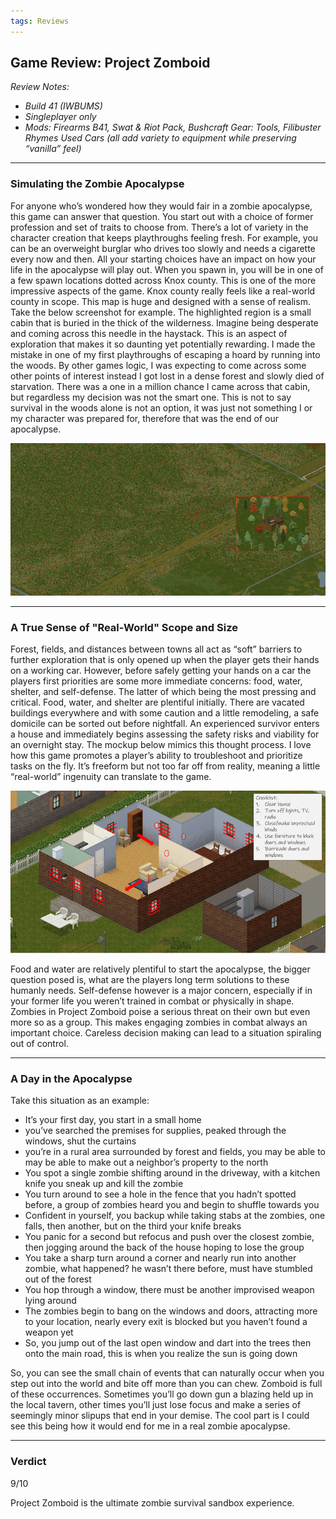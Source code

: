 ```yaml
---
tags: Reviews
---
```


## Game Review: Project Zomboid

_Review Notes:_
* _Build 41 (IWBUMS)_
* _Singleplayer only_
* _Mods: Firearms B41, Swat & Riot Pack, Bushcraft Gear: Tools, Filibuster Rhymes Used Cars (all add variety to equipment while preserving “vanilla” feel)_

---

### Simulating the Zombie Apocalypse

For anyone who’s wondered how they would fair in a zombie apocalypse, this game can answer that question. You start out with a choice of former profession and set of traits to choose from. There’s a lot of variety in the character creation that keeps playthroughs feeling fresh.  For example, you can be an overweight burglar who drives too slowly and needs a cigarette every now and then. All your starting choices have an impact on how your life in the apocalypse will play out. When you spawn in, you will be in one of a few spawn locations dotted across Knox county. This is one of the more impressive aspects of the game. Knox county really feels like a real-world county in scope. This map is huge and designed with a sense of realism. Take the below screenshot for example. The highlighted region is a small cabin that is buried in the thick of the wilderness. Imagine being desperate and coming across this needle in the haystack. This is an aspect of exploration that makes it so daunting yet potentially rewarding. I made the mistake in one of my first playthroughs of escaping a hoard by running into the woods. By other games logic, I was expecting to come across some other points of interest instead I got lost in a dense forest and slowly died of starvation. There was a one in a million chance I came across that cabin, but regardless my decision was not the smart one. This is not to say survival in the woods alone is not an option, it was just not something I or my character was prepared for, therefore that was the end of our apocalypse.

![alt text](/images/PZ_Woods.png)

---

### A True Sense of "Real-World" Scope and Size

Forest, fields, and distances between towns all act as “soft” barriers to further exploration that is only opened up when the player gets their hands on a working car. However, before safely getting your hands on a car the players first priorities are some more immediate concerns: food, water, shelter, and self-defense. The latter of which being the most pressing and critical. Food, water, and shelter are plentiful initially. There are vacated buildings everywhere and with some caution and a little remodeling, a safe domicile can be sorted out before nightfall. An experienced survivor enters a house and immediately begins assessing the safety risks and viability for an overnight stay. The mockup below mimics this thought process. I love how this game promotes a player’s ability to troubleshoot and prioritize tasks on the fly. It’s freeform but not too far off from reality, meaning a little “real-world” ingenuity can translate to the game.

![alt text](/images/PZ_HomeDef.png)

Food and water are relatively plentiful to start the apocalypse, the bigger question posed is, what are the players long term solutions to these humanly needs. Self-defense however is a major concern, especially if in your former life you weren’t trained in combat or physically in shape. Zombies in Project Zomboid poise a serious threat on their own but even more so as a group. This makes engaging zombies in combat always an important choice. Careless decision making can lead to a situation spiraling out of control. 

---
### A Day in the Apocalypse

Take this situation as an example: 
*	It’s your first day, you start in a small home
*	you’ve searched the premises for supplies, peaked through the windows, shut the curtains
*	you’re in a rural area surrounded by forest and fields, you may be able to may be able to make out a neighbor’s property to the north
*	You spot a single zombie shifting around in the driveway, with a kitchen knife you sneak up and kill the zombie
*	You turn around to see a hole in the fence that you hadn’t spotted before, a group of zombies heard you and begin to shuffle towards you
*	Confident in yourself, you backup while taking stabs at the zombies, one falls, then another, but on the third your knife breaks
*	You panic for a second but refocus and push over the closest zombie, then jogging around the back of the house hoping to lose the group
*	You take a sharp turn around a corner and nearly run into another zombie, what happened? he wasn’t there before, must have stumbled out of the forest
*	You hop through a window, there must be another improvised weapon lying around
*	The zombies begin to bang on the windows and doors, attracting more to your location, nearly every exit is blocked but you haven’t found a weapon yet
*	So, you jump out of the last open window and dart into the trees then onto the main road, this is when you realize the sun is going down

So, you can see the small chain of events that can naturally occur when you step out into the world and bite off more than you can chew. Zomboid is full of these occurrences. Sometimes you’ll go down gun a blazing held up in the local tavern, other times you’ll just lose focus and make a series of seemingly minor slipups that end in your demise. The cool part is I could see this being how it would end for me in a real zombie apocalypse. 

---
### Verdict

9/10

Project Zomboid is the ultimate zombie survival sandbox experience.




